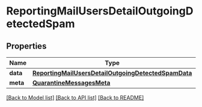 # ReportingMailUsersDetailOutgoingDetectedSpam

## Properties
Name | Type | Description | Notes
------------ | ------------- | ------------- | -------------
**data** | [**ReportingMailUsersDetailOutgoingDetectedSpamData**](ReportingMailUsersDetailOutgoingDetectedSpamData.md) |  | [optional] 
**meta** | [**QuarantineMessagesMeta**](QuarantineMessagesMeta.md) |  | [optional] 

[[Back to Model list]](../README.md#documentation-for-models) [[Back to API list]](../README.md#documentation-for-api-endpoints) [[Back to README]](../README.md)

